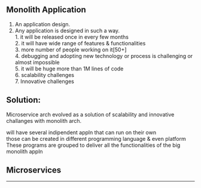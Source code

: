 **Monolith Application**
-----------------------

  1. An application design.<br/>
  2. Any application is designed in such a way. <br/>
    1. it will be released once in every few months<br/>
    2. it will have wide range of features & functionalities<br/>
    3. more number of people working on it[50+]<br/>
    4. debugging and adopting new technology or process is challenging or almost impossible<br/>
    5. it will be huge more than 1M lines of code<br/>
    6. scalability challenges<br/>
    7. Innovative challenges<br/>
    
**Solution:**
--------

Microservice arch evolved as a solution of scalability and innovative challanges with monolith arch.<br/>

will have several indipendent appln that can run on their own <br/>
those can be created in different programming language & even platform<br/>
These programs are grouped to deliver all the functionalities of the big monolith appln<br/>

## Microservices ##
-----------------




